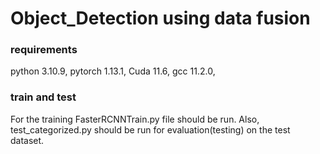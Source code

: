 # Object_Detection using data fusion

### requirements
python 3.10.9,
pytorch 1.13.1,
Cuda 11.6,
gcc 11.2.0,

### train and test
For the training FasterRCNNTrain.py file should be run.
Also, test_categorized.py should be run for evaluation(testing) on the test dataset. 
